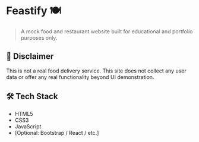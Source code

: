 # Feastify 🍽️

> A mock food and restaurant website built for educational and portfolio purposes only.

## 🚫 Disclaimer
This is not a real food delivery service. This site does not collect any user data or offer any real functionality beyond UI demonstration.

## 🛠️ Tech Stack
- HTML5
- CSS3
- JavaScript
- [Optional: Bootstrap / React / etc.]
